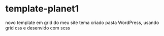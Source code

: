 # template-planet1
novo template em grid do meu site
tema criado pasta WordPress, usando grid css e 
desenvido com scss
